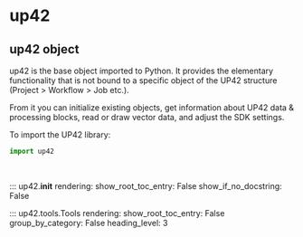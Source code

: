 # up42

## up42 object

up42 is the base object imported to Python. It provides the elementary functionality 
that is not bound to a specific object of the UP42 structure (Project > Workflow > Job etc.).

From it you can initialize existing objects, get information about UP42 
data & processing blocks, read or draw vector data, and adjust the SDK settings.

To import the UP42 library:

```python
import up42
```

<br>
      
::: up42.__init__
    rendering:
        show_root_toc_entry: False
        show_if_no_docstring: False
        
::: up42.tools.Tools
    rendering:
        show_root_toc_entry: False
        group_by_category: False
        heading_level: 3